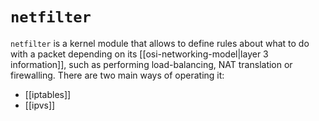 # `netfilter`
`netfilter` is a kernel module that allows to define rules about what to do with a packet depending on its [[osi-networking-model|layer 3 information]], such as performing load-balancing, NAT translation or firewalling. There are two main ways of operating it:

* [[iptables]]
* [[ipvs]]
